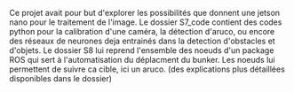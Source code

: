 Ce projet avait pour but d'explorer les possibilités  que donnent une jetson nano pour le traitement de l'image.
Le dossier S7_code contient des codes python pour la calibration d'une caméra, la détection d'aruco, ou encore des réseaux de neurones deja entrainés dans la detection d'obstacles et d'objets.
Le dossier S8 lui reprend l'ensemble des noeuds d'un package ROS qui sert à l'automatisation du déplacment du bunker. Les noeuds lui permettent de suivre ca cible, ici un aruco.
(des explications plus détaillées disponibles dans le dossier)
